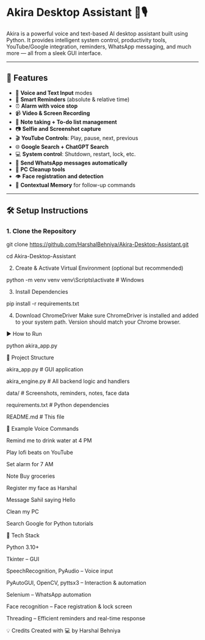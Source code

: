  # Akira Desktop Assistant 🧠🎙️

Akira is a powerful voice and text-based AI desktop assistant built using Python. It provides intelligent system control, productivity tools, YouTube/Google integration, reminders, WhatsApp messaging, and much more — all from a sleek GUI interface.

---

## 🚀 Features

- 🎤 **Voice and Text Input** modes
- 🔔 **Smart Reminders** (absolute & relative time)
- ⏰ **Alarm with voice stop**
- 📹 **Video & Screen Recording**
- 📝 **Note taking + To-do list management**
- 📷 **Selfie and Screenshot capture**
- 🎬 **YouTube Controls**: Play, pause, next, previous
- 🌐 **Google Search + ChatGPT Search**
- 💻 **System control**: Shutdown, restart, lock, etc.
- 💬 **Send WhatsApp messages automatically**
- 🧹 **PC Cleanup tools**
- 👁️ **Face registration and detection**
- 🧠 **Contextual Memory** for follow-up commands

---

## 🛠️ Setup Instructions

### 1. Clone the Repository

git clone https://github.com/HarshalBehniya/Akira-Desktop-Assistant.git

cd Akira-Desktop-Assistant

2. Create & Activate Virtual Environment (optional but recommended)

python -m venv venv
venv\Scripts\activate   # Windows

3. Install Dependencies

pip install -r requirements.txt

4. Download ChromeDriver
Make sure ChromeDriver is installed and added to your system path. Version should match your Chrome browser.

▶️ How to Run

python akira_app.py

📁 Project Structure

akira_app.py            # GUI application

akira_engine.py         # All backend logic and handlers

data/                   # Screenshots, reminders, notes, face data

requirements.txt        # Python dependencies

README.md               # This file

💬 Example Voice Commands

Remind me to drink water at 4 PM

Play lofi beats on YouTube

Set alarm for 7 AM

Note Buy groceries

Register my face as Harshal

Message Sahil saying Hello

Clean my PC

Search Google for Python tutorials



🤖 Tech Stack

Python 3.10+

Tkinter – GUI

SpeechRecognition, PyAudio – Voice input

PyAutoGUI, OpenCV, pyttsx3 – Interaction & automation

Selenium – WhatsApp automation

Face recognition – Face registration & lock screen

Threading – Efficient reminders and real-time response

💡 Credits
Created with 💻 by Harshal Behniya
